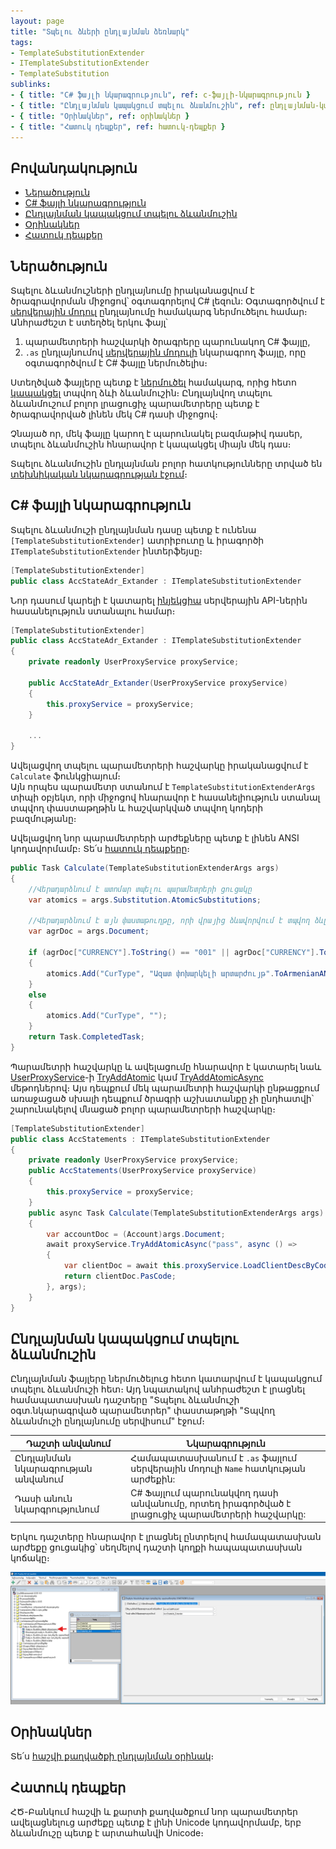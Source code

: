 ```yaml
---
layout: page
title: "Տպելու ձևերի ընդլայնման ձեռնարկ"
tags:
- TemplateSubstitutionExtender
- ITemplateSubstitutionExtender
- TemplateSubstitution
sublinks:
- { title: "C# ֆայլի նկարագրություն", ref: c-ֆայլի-նկարագրություն }
- { title: "Ընդլայնման կապակցում տպելու ձևանմուշին", ref: ընդլայնման-կապակցում-տպելու-ձևանմուշին }
- { title: "Օրինակներ", ref: օրինակներ }
- { title: "Հատուկ դեպքեր", ref: հատուկ-դեպքեր }
---
```


## Բովանդակություն

- [Ներածություն](#ներածություն)
- [C# ֆայլի նկարագրություն](#c-ֆայլի-նկարագրություն)
- [Ընդլայնման կապակցում տպելու ձևանմուշին](#ընդլայնման-կապակցում-տպելու-ձևանմուշին)
- [Օրինակներ](#օրինակներ)
- [Հատուկ դեպքեր](#հատուկ-դեպքեր)

## 	Ներածություն

Տպելու ձևանմուշների ընդլայնումը իրականացվում է ծրագրավորման միջոցով՝ օգտագորելով C# լեզուն: 
Օգտագործվում է [սերվերային մոդուլ](server_side_module_guide.md) ընդլայնումը համակարգ ներմուծելու համար։ Անհրաժեշտ է ստեղծել երկու ֆայլ՝
1.	պարամետրերի հաշվարկի ծրագրերը պարունակող C# ֆայլը,
2.	`.as` ընդլայնումով [սերվերային մոդուլի](server_side_module_guide.md) նկարագրող ֆայլը, որը օգտագործվում է C# ֆայլը ներմուծելիս։

Ստեղծված ֆայլերը պետք է [ներմուծել](server_side_module_guide.md#ֆայլերի-ներմուծում) համակարգ, որից հետո [կապակցել](#ընդլայնման-կապակցում-տպելու-ձևանմուշին) տպվող ձևի ձևանմուշին։
Ընդլայնվող տպելու ձևանմուշում բոլոր լրացուցիչ պարամետրերը պետք է ծրագրավորված լինեն մեկ C# դասի միջոցով։

Չնայած որ, մեկ ֆայլը կարող է պարունակել բազմաթիվ դասեր, տպելու ձևանմուշին հնարավոր է կապակցել միայն մեկ դաս։

Տպելու ձևանմուշին ընդլայնման բոլոր հատկությունները տրված են [տեխնիկական նկարագրության էջում](template_substitution.md)։

## C# ֆայլի նկարագրություն

Տպելու ձևանմուշի ընդլայնման դասը պետք է ունենա `[TemplateSubstitutionExtender]` ատրիբուտը և իրագործի `ITemplateSubstitutionExtender` ինտերֆեյսը։

```c#
[TemplateSubstitutionExtender]
public class AccStateAdr_Extander : ITemplateSubstitutionExtender 
```

Նոր դասում կարելի է կատարել [ինյեկցիա](../../project/injection.md) սերվերային API-ներին հասանելություն ստանալու համար։

```c#
[TemplateSubstitutionExtender]
public class AccStateAdr_Extander : ITemplateSubstitutionExtender 
{
    private readonly UserProxyService proxyService;
     
    public AccStateAdr_Extander(UserProxyService proxyService)
    {
        this.proxyService = proxyService;
    }

    ...
}
```

Ավելացվող տպելու պարամետրերի հաշվարկը իրականացվում է `Calculate` ֆունկցիայում։  
Այն որպես պարամետր ստանում է `TemplateSubstitutionExtenderArgs` տիպի օբյեկտ, որի միջոցով հնարավոր է հասանելիություն ստանալ տպվող փաստաթղթին և հաշվարկված տպվող կոդերի բազմությանը։

Ավելացվող նոր պարամետրերի արժեքները պետք է լինեն ANSI կոդավորմամբ։ Տե՛ս [հատուկ դեպքերը](#հատուկ-դեպքեր)։

```c#
public Task Calculate(TemplateSubstitutionExtenderArgs args)
{
    //Վերադարձնում է ատոմար տպելու պարամետրերի ցուցակը
    var atomics = args.Substitution.AtomicSubstitutions;

    //Վերադարձնում է այն փաստաթուղթը, որի վրայից ձևավորվում է տպվող ձևը
    var agrDoc = args.Document;

    if (agrDoc["CURRENCY"].ToString() == "001" || agrDoc["CURRENCY"].ToString() == "049")
    {
        atomics.Add("CurType", "Ազատ փոխարկելի արտարժույթ".ToArmenianANSI());
    }
    else
    {
        atomics.Add("CurType", "");
    }
    return Task.CompletedTask;
}
```

Պարամետրի հաշվարկը և ավելացումը հնարավոր է կատարել նաև [UserProxyService](../user_proxy_service.md)-ի [TryAddAtomic](../user_proxy_service.md#tryaddatomic) կամ [TryAddAtomicAsync](../user_proxy_service.md#tryaddatomicasync) մեթոդներով։
Այս դեպքում մեկ պարամետրի հաշվարկի ընթացքում առաջացած սխալի դեպքում ծրագրի աշխատանքը չի ընդհատվի՝ շարունակելով մնացած բոլոր պարամետրերի հաշվարկը։

```c#
[TemplateSubstitutionExtender]
public class AccStatements : ITemplateSubstitutionExtender
{
    private readonly UserProxyService proxyService;
    public AccStatements(UserProxyService proxyService)
    {
        this.proxyService = proxyService;
    }
    public async Task Calculate(TemplateSubstitutionExtenderArgs args)
    {
        var accountDoc = (Account)args.Document;
        await proxyService.TryAddAtomicAsync("pass", async () =>
        {
            var clientDoc = await this.proxyService.LoadClientDescByCode(accountDoc.CLICOD);
            return clientDoc.PasCode;
        }, args);
    }
}
```

## Ընդլայնման կապակցում տպելու ձևանմուշին

Ընդլայնման ֆայլերը ներմուծելուց հետո կատարվում է կապակցում տպելու ձևանմուշի հետ։ Այդ նպատակով անհրաժեշտ է լրացնել համապատասխան դաշտերը "Տպելու ձևանմուշի օգտ.նկարագրված պարամետրեր" փաստաթղթի "Տպվող ձևանմուշի ընդլայնումը սերվիսում" էջում։

| Դաշտի անվանում | Նկարագրություն |
|-|-|
| Ընդլայնման նկարագրության անվանում | Համապատասխանում է `.as` ֆայլում սերվերային մոդուլի `Name` հատկության արժեքին: |
| Դասի անուն նկարգրությունում | C# Ֆայլում պարունակվող դասի անվանումը, որտեղ իրագործված է լրացուցիչ պարամետրերի հաշվարկը: |

Երկու դաշտերը հնարավոր է լրացնել ընտրելով համապատասխան արժեքը ցուցակից՝ սեղմելով դաշտի կողքի հապապատասխան կոճակը։ 

![Ընդլայնման կապակցում ձևանմուշին](template_substitution_guide_connect_template.png)

## Օրինակներ

Տե՛ս [հաշվի քաղվածքի ընդլայնման օրինակ](../examples/template_substitution_AccState.md)։

## Հատուկ դեպքեր

ՀԾ-Բանկում հաշվի և քարտի քաղվածքում նոր պարամետրեր ավելացնելուց արժեքը պետք է լինի Unicode կոդավորմամբ, երբ ձևանմուշը պետք է արտահանվի Unicode։
